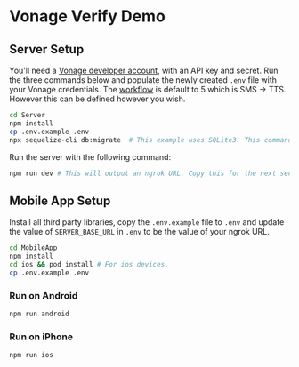 # Vonage Verify Demo

## Server Setup

You'll need a [Vonage developer account](https://dashboard.nexmo.com/), with an API key and secret. Run the three commands below and populate the newly created `.env` file with your Vonage credentials. The [workflow](https://developer.vonage.com/verify/guides/workflows-and-events) is default to 5 which is SMS -> TTS. However this can be defined however you wish.

```bash
cd Server
npm install
cp .env.example .env
npx sequelize-cli db:migrate  # This example uses SQLite3. This command will create the sqlite3 database file, and run any migrations.
```

Run the server with the following command:

```bash
npm run dev # This will output an ngrok URL. Copy this for the next section.
```

## Mobile App Setup

Install all third party libraries, copy the `.env.example` file to `.env` and update the value of `SERVER_BASE_URL` in `.env` to be the value of your ngrok URL.

```bash
cd MobileApp
npm install
cd ios && pod install # For ios devices.
cp .env.example .env
```

### Run on Android

```bash
npm run android
```

### Run on iPhone

```bash
npm run ios
```

